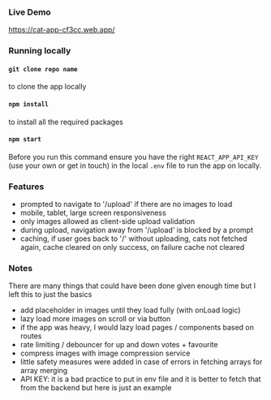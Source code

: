 ### Live Demo

https://cat-app-cf3cc.web.app/

### Running locally

#### `git clone repo name`

to clone the app locally

#### `npm install`

to install all the required packages

#### `npm start`

Before you run this command ensure you have the right `REACT_APP_API_KEY` (use your own or get in touch) in the local `.env` file to run the app on locally.

### Features

- prompted to navigate to '/upload' if there are no images to load
- mobile, tablet, large screen responsiveness
- only images allowed as client-side upload validation
- during upload, navigation away from '/upload' is blocked by a prompt
- caching, if user goes back to '/' without uploading, cats not fetched again, cache cleared on only success, on failure cache not cleared

### Notes

There are many things that could have been done given enough time but I left this to just the basics

- add placeholder in images until they load fully (with onLoad logic)
- lazy load more images on scroll or via button
- if the app was heavy, I would lazy load pages / components based on routes
- rate limiting / debouncer for up and down votes + favourite
- compress images with image compression service
- little safety measures were added in case of errors in fetching arrays for array merging
- API KEY: it is a bad practice to put in env file and it is better to fetch that from the backend but here is just an example
